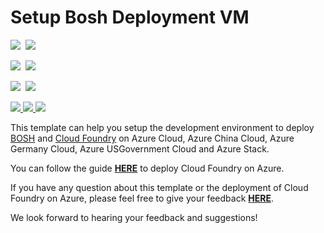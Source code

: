 # Setup Bosh Deployment VM

<IMG SRC="https://azbotstorage.blob.core.windows.net/badges/bosh-setup/PublicLastTestDate.svg" />&nbsp;
<IMG SRC="https://azbotstorage.blob.core.windows.net/badges/bosh-setup/PublicDeployment.svg" />&nbsp;

<IMG SRC="https://azbotstorage.blob.core.windows.net/badges/bosh-setup/FairfaxLastTestDate.svg" />&nbsp;
<IMG SRC="https://azbotstorage.blob.core.windows.net/badges/bosh-setup/FairfaxDeployment.svg" />&nbsp;

<IMG SRC="https://azbotstorage.blob.core.windows.net/badges/bosh-setup/BestPracticeResult.svg" />&nbsp;
<IMG SRC="https://azbotstorage.blob.core.windows.net/badges/bosh-setup/CredScanResult.svg" />&nbsp;

<a href="https://portal.azure.com/#create/Microsoft.Template/uri/https%3A%2F%2Fraw.githubusercontent.com%2FAzure%2Fazure-quickstart-templates%2Fmaster%2Fbosh-setup%2Fazuredeploy.json" target="_blank">
    <img src="http://azuredeploy.net/deploybutton.png"/>
</a>
<a href="https://portal.azure.us/#create/Microsoft.Template/uri/https%3A%2F%2Fraw.githubusercontent.com%2FAzure%2Fazure-quickstart-templates%2Fmaster%2Fbosh-setup%2Fazuredeploy.json" target="_blank">
    <img src="http://azuredeploy.net/AzureGov.png"/>
</a>
<a href="http://armviz.io/#/?load=https%3A%2F%2Fraw.githubusercontent.com%2FAzure%2Fazure-quickstart-templates%2Fmaster%2Fbosh-setup%2Fazuredeploy.json" target="_blank">
    <img src="http://armviz.io/visualizebutton.png"/>
</a>

This template can help you setup the development environment to deploy [BOSH](http://bosh.io/) and [Cloud Foundry](https://www.cloudfoundry.org/) on Azure Cloud, Azure China Cloud, Azure Germany Cloud, Azure USGovernment Cloud and Azure Stack.

You can follow the guide [**HERE**](https://github.com/cloudfoundry-incubator/bosh-azure-cpi-release/blob/master/docs/guidance.md) to deploy Cloud Foundry on Azure.

If you have any question about this template or the deployment of Cloud Foundry on Azure, please feel free to give your feedback [**HERE**](https://github.com/cloudfoundry-incubator/bosh-azure-cpi-release/issues).

We look forward to hearing your feedback and suggestions!
